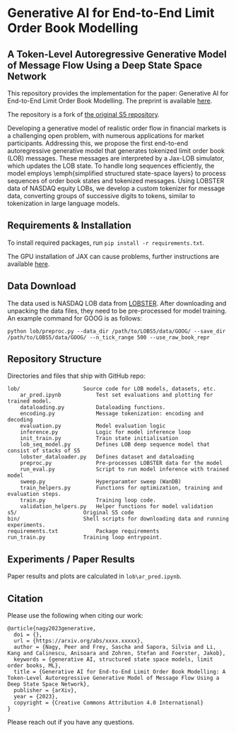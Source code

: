 # Generative AI for End-to-End Limit Order Book Modelling
## A Token-Level Autoregressive Generative Model of Message Flow Using a Deep State Space Network

This repository provides the implementation for the
paper: Generative AI for End-to-End Limit Order Book Modelling. The preprint is available [here](https://arxiv.org/abs/2309.00638).

The repository is a fork of [the original S5 repository](https://github.com/lindermanlab/S5).

Developing a generative model of realistic order flow in financial markets is a challenging open problem, with numerous applications for market participants. Addressing this, we propose the first end-to-end autoregressive generative model that generates tokenized limit order book (LOB) messages. These messages are interpreted by a Jax-LOB simulator, which updates the LOB state. To handle long sequences efficiently, the model employs \emph{simplified structured state-space layers} to process sequences of order book states and tokenized messages. Using LOBSTER data of NASDAQ equity LOBs, we develop a custom tokenizer for message data, converting groups of successive digits to tokens, similar to tokenization in large language models.

## Requirements & Installation

To install required packages, run `pip install -r requirements.txt`.

The GPU installation of JAX can cause problems, further instructions are available [here](https://github.com/google/jax#installation).

## Data Download

The data used is NASDAQ LOB data from [LOBSTER](https://lobsterdata.com/index.php).
After downloading and unpacking the data files, they need to be pre-processed for model training. An example command for GOOG is as follows:

`python lob/preproc.py --data_dir /path/to/LOBS5/data/GOOG/ --save_dir /path/to/LOBS5/data/GOOG/ --n_tick_range 500 --use_raw_book_repr`

## Repository Structure

Directories and files that ship with GitHub repo:
```
lob/                    Source code for LOB models, datasets, etc.
    ar_pred.ipynb           Test set evaluations and plotting for trained model.
    dataloading.py          Dataloading functions.
    encoding.py             Message tokenization: encoding and decoding
    evaluation.py           Model evaluation logic
    inference.py            Logic for model inference loop
    init_train.py           Train state initialisation
    lob_seq_model.py        Defines LOB deep sequence model that consist of stacks of S5
    lobster_dataloader.py   Defines dataset and dataloading
    preproc.py              Pre-processes LOBSTER data for the model
    run_eval.py             Script to run model inference with trained model
    sweep.py                Hyperparamter sweep (WanDB)
    train_helpers.py        Functions for optimization, training and evaluation steps.
    train.py                Training loop code.
    validation_helpers.py   Helper functions for model validation
s5/                     Original S5 code
bin/                    Shell scripts for downloading data and running experiments.
requirements.txt            Package requirements
run_train.py            Training loop entrypoint.
```

## Experiments / Paper Results

Paper results and plots are calculated in `lob\ar_pred.ipynb`.

## Citation
Please use the following when citing our work:
```
@article{nagy2023generative,
  doi = {},
  url = {https://arxiv.org/abs/xxxx.xxxxx},
  author = {Nagy, Peer and Frey, Sascha and Sapora, Silvia and Li, Kang and Calinescu, Anisoara and Zohren, Stefan and Foerster, Jakob},
  keywords = {generative AI, structured state space models, limit order books, ML},
  title = {Generative AI for End-to-End Limit Order Book Modelling: A Token-Level Autoregressive Generative Model of Message Flow Using a Deep State Space Network},
  publisher = {arXiv},
  year = {2023},
  copyright = {Creative Commons Attribution 4.0 International}
}
```

Please reach out if you have any questions.
